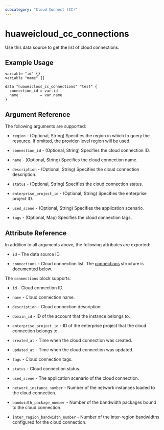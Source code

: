 ```yaml
---
subcategory: "Cloud Connect (CC)"
---
```


# huaweicloud_cc_connections

Use this data source to get the list of cloud connections.

## Example Usage

```hcl
variable "id" {}
variable "name" {}

data "huaweicloud_cc_connections" "test" {
  connection_id = var.id
  name          = var.name
}
```

## Argument Reference

The following arguments are supported:

* `region` - (Optional, String) Specifies the region in which to query the resource.
  If omitted, the provider-level region will be used.

* `connection_id` - (Optional, String) Specifies the cloud connection ID.

* `name` - (Optional, String) Specifies the cloud connection name.

* `description` - (Optional, String) Specifies the cloud connection description.

* `status` - (Optional, String) Specifies the cloud connection status.

* `enterprise_project_id` - (Optional, String) Specifies the enterprise project ID.

* `used_scene` - (Optional, String) Specifies the application scenario.

* `tags` - (Optional, Map) Specifies the cloud connection tags.

## Attribute Reference

In addition to all arguments above, the following attributes are exported:

* `id` - The data source ID.

* `connections` - Cloud connection list.
  The [connections](#CloudConnections) structure is documented below.

<a name="CloudConnections"></a>
The `connections` block supports:

* `id` - Cloud connection ID.

* `name` - Cloud connection name.

* `description` - Cloud connection description.

* `domain_id` - ID of the account that the instance belongs to.

* `enterprise_project_id` - ID of the enterprise project that the cloud connection belongs to.

* `created_at` - Time when the cloud connection was created.

* `updated_at` - Time when the cloud connection was updated.

* `tags` - Cloud connection tags.

* `status` - Cloud connection status.

* `used_scene` - The application scenario of the cloud connection.

* `network_instance_number` - Number of the network instances loaded to the cloud connection.

* `bandwidth_package_number` - Number of the bandwidth packages bound to the cloud connection.

* `inter_region_bandwidth_number` - Number of the inter-region bandwidths configured for the cloud connection.
